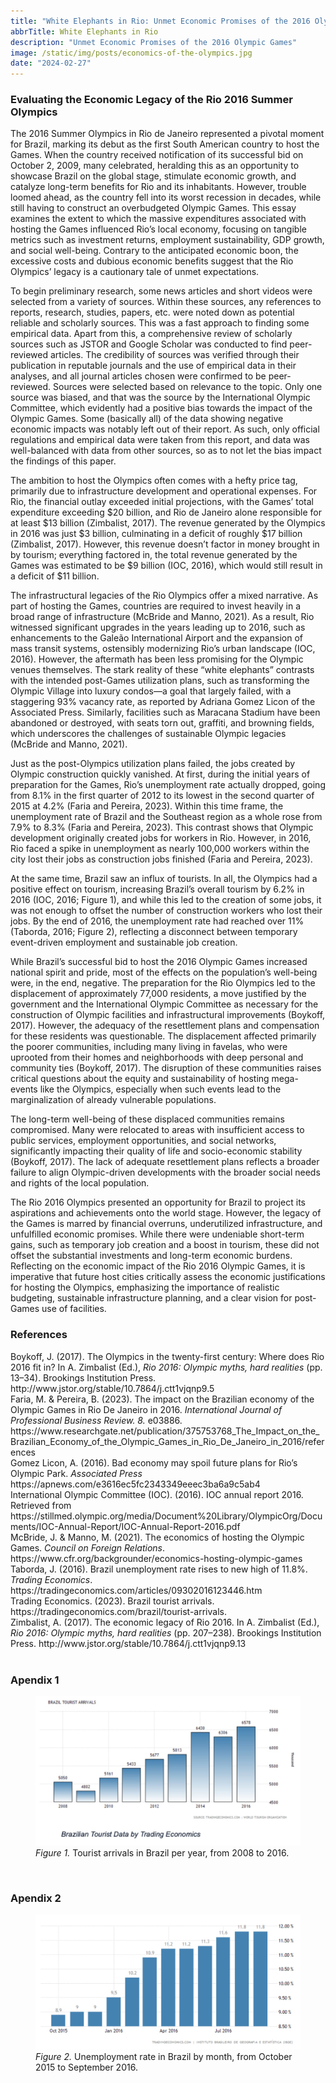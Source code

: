 ```yaml
---
title: "White Elephants in Rio: Unmet Economic Promises of the 2016 Olympic Games"
abbrTitle: White Elephants in Rio
description: "Unmet Economic Promises of the 2016 Olympic Games"
image: /static/img/posts/economics-of-the-olympics.jpg
date: "2024-02-27"
---
```


### Evaluating the Economic Legacy of the Rio 2016 Summer Olympics

The 2016 Summer Olympics in Rio de Janeiro represented a pivotal moment for Brazil, marking its debut as the first South American country to host the Games. When the country received notification of its successful bid on October 2, 2009, many celebrated, heralding this as an opportunity to showcase Brazil on the global stage, stimulate economic growth, and catalyze long-term benefits for Rio and its inhabitants. However, trouble loomed ahead, as the country fell into its worst recession in decades, while still having to construct an overbudgeted Olympic Games. This essay examines the extent to which the massive expenditures associated with hosting the Games influenced Rio’s local economy, focusing on tangible metrics such as investment returns, employment sustainability, GDP growth, and social well-being. Contrary to the anticipated economic boon, the excessive costs and dubious economic benefits suggest that the Rio Olympics’ legacy is a cautionary tale of unmet expectations. 

To begin preliminary research, some news articles and short videos were selected from a variety of sources. Within these sources, any references to reports, research, studies, papers, etc. were noted down as potential reliable and scholarly sources. This was a fast approach to finding some empirical data. Apart from this, a comprehensive review of scholarly sources such as JSTOR and Google Scholar was conducted to find peer-reviewed articles. The credibility of sources was verified through their publication in reputable journals and the use of empirical data in their analyses, and all journal articles chosen were confirmed to be peer-reviewed. Sources were selected based on relevance to the topic. Only one source was biased, and that was the source by the International Olympic Committee, which evidently had a positive bias towards the impact of the Olympic Games. Some (basically all) of the data showing negative economic impacts was notably left out of their report. As such, only official regulations and empirical data were taken from this report, and data was well-balanced with data from other sources, so as to not let the bias impact the findings of this paper. 

The ambition to host the Olympics often comes with a hefty price tag, primarily due to infrastructure development and operational expenses. For Rio, the financial outlay exceeded initial projections, with the Games’ total expenditure exceeding $20 billion, and Rio de Janeiro alone responsible for at least $13 billion (Zimbalist, 2017). The revenue generated by the Olympics in 2016 was just $3 billion, culminating in a deficit of roughly $17 billion (Zimbalist, 2017). However, this revenue doesn’t factor in money brought in by tourism; everything factored in, the total revenue generated by the Games was estimated to be $9 billion (IOC, 2016), which would still result in a deficit of $11 billion. 

The infrastructural legacies of the Rio Olympics offer a mixed narrative. As part of hosting the Games, countries are required to invest heavily in a broad range of infrastructure (McBride and Manno, 2021). As a result, Rio witnessed significant upgrades in the years leading up to 2016, such as enhancements to the Galeão International Airport and the expansion of mass transit systems, ostensibly modernizing Rio’s urban landscape (IOC, 2016). However, the aftermath has been less promising for the Olympic venues themselves. The stark reality of these “white elephants” contrasts with the intended post-Games utilization plans, such as transforming the Olympic Village into luxury condos—a goal that largely failed, with a staggering 93% vacancy rate, as reported by Adriana Gomez Licon of the Associated Press. Similarly, facilities such as Maracana Stadium have been abandoned or destroyed, with seats torn out, graffiti, and browning fields, which underscores the challenges of sustainable Olympic legacies (McBride and Manno, 2021).

Just as the post-Olympics utilization plans failed, the jobs created by Olympic construction quickly vanished. At first, during the initial years of preparation for the Games, Rio’s unemployment rate actually dropped, going from 8.1% in the first quarter of 2012 to its lowest in the second quarter of 2015 at 4.2% (Faria and Pereira, 2023). Within this time frame, the unemployment rate of Brazil and the Southeast region as a whole rose from 7.9% to 8.3% (Faria and Pereira, 2023). This contrast shows that Olympic development originally created jobs for workers in Rio. However, in 2016, Rio faced a spike in unemployment as nearly 100,000 workers within the city lost their jobs as construction jobs finished (Faria and Pereira, 2023). 

At the same time, Brazil saw an influx of tourists. In all, the Olympics had a positive effect on tourism, increasing Brazil’s overall tourism by 6.2% in 2016 (IOC, 2016; Figure 1), and while this led to the creation of some jobs, it was not enough to offset the number of construction workers who lost their jobs. By the end of 2016, the unemployment rate had reached over 11% (Taborda, 2016; Figure 2), reflecting a disconnect between temporary event-driven employment and sustainable job creation. 

While Brazil’s successful bid to host the 2016 Olympic Games increased national spirit and pride, most of the effects on the population’s well-being were, in the end, negative. The preparation for the Rio Olympics led to the displacement of approximately 77,000 residents, a move justified by the government and the International Olympic Committee as necessary for the construction of Olympic facilities and infrastructural improvements (Boykoff, 2017). However, the adequacy of the resettlement plans and compensation for these residents was questionable. The displacement affected primarily the poorer communities, including many living in favelas, who were uprooted from their homes and neighborhoods with deep personal and community ties (Boykoff, 2017). The disruption of these communities raises critical questions about the equity and sustainability of hosting mega-events like the Olympics, especially when such events lead to the marginalization of already vulnerable populations.

The long-term well-being of these displaced communities remains compromised. Many were relocated to areas with insufficient access to public services, employment opportunities, and social networks, significantly impacting their quality of life and socio-economic stability (Boykoff, 2017). The lack of adequate resettlement plans reflects a broader failure to align Olympic-driven developments with the broader social needs and rights of the local population.

​​The Rio 2016 Olympics presented an opportunity for Brazil to project its aspirations and achievements onto the world stage. However, the legacy of the Games is marred by financial overruns, underutilized infrastructure, and unfulfilled economic promises. While there were undeniable short-term gains, such as temporary job creation and a boost in tourism, these did not offset the substantial investments and long-term economic burdens. Reflecting on the economic impact of the Rio 2016 Olympic Games, it is imperative that future host cities critically assess the economic justifications for hosting the Olympics, emphasizing the importance of realistic budgeting, sustainable infrastructure planning, and a clear vision for post-Games use of facilities.

<section class="works-cited">

<h3 class="works-cited-title">References</h3>

<div class="citation">
  Boykoff, J. (2017). The Olympics in the twenty-first century: Where does Rio 2016 fit in? In A. Zimbalist (Ed.), <em>Rio 2016: Olympic myths, hard realities</em> (pp. 13–34). Brookings Institution Press. http://www.jstor.org/stable/10.7864/j.ctt1vjqnp9.5
</div>

<div class="citation">
  Faria, M. & Pereira, B. (2023). The impact on the Brazilian economy of the Olympic Games in Rio De Janeiro in 2016. <em>International Journal of Professional Business Review. 8.</em> e03886. https://www.researchgate.net/publication/375753768_The_Impact_on_the_Brazilian_Economy_of_the_Olympic_Games_in_Rio_De_Janeiro_in_2016/references
</div>

<div class="citation">
  Gomez Licon, A. (2016). Bad economy may spoil future plans for Rio’s Olympic Park. <em>Associated Press</em> https://apnews.com/e3616ec5fc2343349eeec3ba6a9c5ab4
</div>

<div class='citation'>
  International Olympic Committee (IOC). (2016). IOC annual report 2016. Retrieved from https://stillmed.olympic.org/media/Document%20Library/OlympicOrg/Documents/IOC-Annual-Report/IOC-Annual-Report-2016.pdf
</div>

<div class="citation">
  McBride, J. & Manno, M. (2021). The economics of hosting the Olympic Games. <em>Council on 
	Foreign Relations</em>. https://www.cfr.org/backgrounder/economics-hosting-olympic-games
</div>

<div class="citation">
  Taborda, J. (2016). Brazil unemployment rate rises to new high of 11.8%. <em>Trading Economics</em>. https://tradingeconomics.com/articles/09302016123446.htm
</div>

<div class="citation">
  Trading Economics. (2023). Brazil tourist arrivals. https://tradingeconomics.com/brazil/tourist-arrivals.
</div>

<div class="citation">
  Zimbalist, A. (2017). The economic legacy of Rio 2016. In A. Zimbalist (Ed.), <em>Rio 2016: Olympic myths, hard realities</em> (pp. 207–238). Brookings Institution Press. http://www.jstor.org/stable/10.7864/j.ctt1vjqnp9.13
</div>

<br>

### Apendix 1

<figure>
  <img src="/static/img/posts/olympics-1.jpg" class="post-image-full" alt="Tourist arrivals in Brazil per year, from 2008 to 2016.">
  <figcaption class="post-image-caption"><em>Figure 1.</em> Tourist arrivals in Brazil per year, from 2008 to 2016.</figcaption>
</figure>

<br>

### Apendix 2

<figure>
  <img src="/static/img/posts/olympics-2.jpg" class="post-image-full" alt="Unemployment rate in Brazil by month, from October 2015 to September 2016.">
  <figcaption class="post-image-caption"><em>Figure 2.</em> Unemployment rate in Brazil by month, from October 2015 to September 2016.</figcaption>
</figure>

